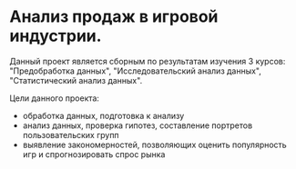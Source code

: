 # Анализ продаж в игровой индустрии.

Данный проект является сборным по результатам изучения 3 курсов: "Предобработка данных", "Исследовательский анализ данных", "Статистический анализ данных".

Цели данного проекта:
  * обработка данных, подготовка к анализу
  * анализ данных, проверка гипотез, составление портретов пользовательских групп
  * выявление закономерностей, позволяющих оценить популярность игр и спрогнозировать спрос рынка
